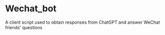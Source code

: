 # Wechat_bot
A client script used to obtain responses from ChatGPT and answer WeChat friends' questions
